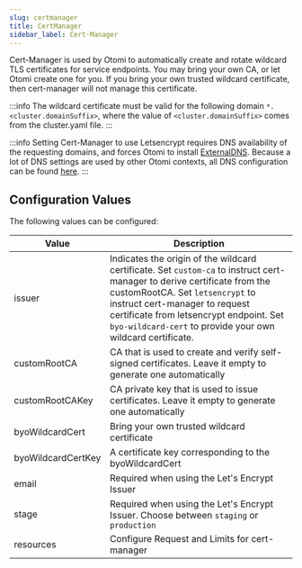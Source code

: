 ```yaml
---
slug: certmanager
title: CertManager
sidebar_label: Cert-Manager
---
```


Cert-Manager is used by Otomi to automatically create and rotate wildcard TLS certificates for service endpoints. You may bring your own CA, or let Otomi create one for you. If you bring your own trusted wildcard certificate, then cert-manager will not manage this certificate.

:::info
The wildcard certificate must be valid for the following domain `*.<cluster.domainSuffix>`, where the value of `<cluster.domainSuffix>` comes from the cluster.yaml file.
:::

:::info
Setting Cert-Manager to use Letsencrypt requires DNS availability of the requesting domains, and forces Otomi to install [ExternalDNS](external-dns). Because a lot of DNS settings are used by other Otomi contexts, all DNS configuration can be found [here](../for-ops/console/settings/dns).
:::

## Configuration Values

The following values can be configured:

| Value              | Description                                                                                                                                                                                                                                                                                            |
| ------------------ | ------------------------------------------------------------------------------------------------------------------------------------------------------------------------------------------------------------------------------------------------------------------------------------------------------ |
| issuer             | Indicates the origin of the wildcard certificate. Set `custom-ca` to instruct cert-manager to derive certificate from the customRootCA. Set `letsencrypt` to instruct cert-manager to request certificate from letsencrypt endpoint. Set `byo-wildcard-cert` to provide your own wildcard certificate. |
| customRootCA       | CA that is used to create and verify self-signed certificates. Leave it empty to generate one automatically                                                                                                                                                                                            |
| customRootCAKey    | CA private key that is used to issue certificates. Leave it empty to generate one automatically                                                                                                                                                                                                        |
| byoWildcardCert    | Bring your own trusted wildcard certificate                                                                                                                                                                                                                                                            |
| byoWildcardCertKey | A certificate key corresponding to the byoWildcardCert                                                                                                                                                                                                                                                 |
| email              | Required when using the Let's Encrypt Issuer                                                                                                                                                                                                                                                           |
| stage              | Required when using the Let's Encrypt Issuer. Choose between `staging` or `production`                                                                                                                                                                                                                 |
| resources          | Configure Request and Limits for cert-manager                                                                                                                                                                                                                                                          |

